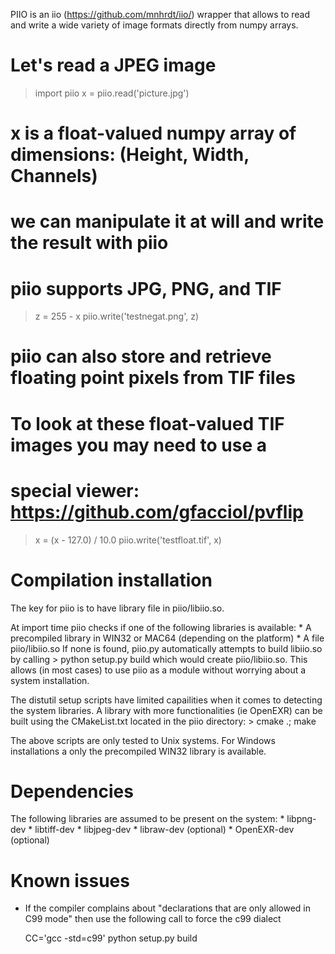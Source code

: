 PIIO is an iio (https://github.com/mnhrdt/iio/) wrapper that allows to 
read and write a wide variety of image formats directly from numpy arrays.

  # Let's read a JPEG image
> import piio
> x = piio.read('picture.jpg')

  # x is a float-valued numpy array of dimensions: (Height, Width, Channels)
  # we can manipulate it at will and write the result with piio 
  # piio supports JPG, PNG, and TIF 
> z = 255 - x
> piio.write('testnegat.png', z)

  # piio can also store and retrieve floating point pixels from TIF files
  # To look at these float-valued TIF images you may need to use a 
  # special viewer:  https://github.com/gfacciol/pvflip
> x = (x - 127.0) / 10.0
> piio.write('testfloat.tif', x)


# Compilation installation 

The key for piio is to have library file in piio/libiio.so.

At import time piio checks if one of the following libraries is available: 
    * A precompiled library in WIN32 or MAC64 (depending on the platform)
    * A file piio/libiio.so
If none is found, piio.py automatically attempts to build libiio.so by calling 
    > python setup.py build 
which would create piio/libiio.so. This allows (in most cases) to use piio as 
a module without worrying about a system installation.

The distutil setup scripts have limited capailities when it comes to detecting 
the system libraries. A library with more functionalities (ie OpenEXR) can be 
built using the CMakeList.txt located in the piio directory:
    > cmake .; make

The above scripts are only tested to Unix systems. For Windows installations a
only the precompiled WIN32 library is available.


# Dependencies

The following libraries are assumed to be present on the system:
    * libpng-dev
    * libtiff-dev
    * libjpeg-dev
    * libraw-dev (optional)
    * OpenEXR-dev (optional)

# Known issues

* If the compiler complains about "declarations that are only allowed in C99 mode" then use the following call to force the c99 dialect

    CC='gcc -std=c99' python setup.py build
